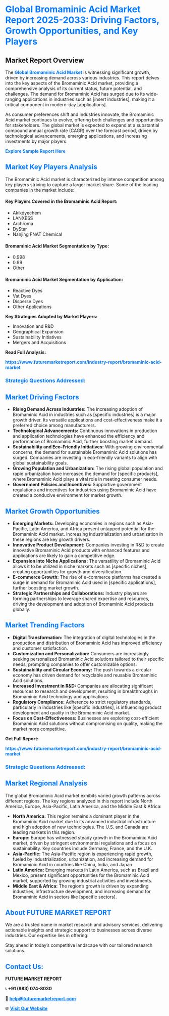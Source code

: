 <h1 style="color: #007BFF;">Global Bromaminic Acid Market Report 2025-2033: Driving Factors, Growth Opportunities, and Key Players</h1>

<section id="overview">
<h2>Market Report Overview</h2>
<p>The <a href="https://www.futuremarketreport.com/industry-report/bromaminic-acid-market" style="color: #007BFF; text-decoration: none;"><strong>Global Bromaminic Acid Market</strong></a> is witnessing significant growth, driven by increasing demand across various industries. This report delves into the key aspects of the Bromaminic Acid market, providing a comprehensive analysis of its current status, future potential, and challenges. The demand for Bromaminic Acid has surged due to its wide-ranging applications in industries such as [insert industries], making it a critical component in modern-day [applications].</p>
<p>As consumer preferences shift and industries innovate, the Bromaminic Acid market continues to evolve, offering both challenges and opportunities for stakeholders. The global market is expected to expand at a substantial compound annual growth rate (CAGR) over the forecast period, driven by technological advancements, emerging applications, and increasing investments by major players.</p>
</section>

<section id="overview">
<p><a href="https://www.futuremarketreport.com/request-sample/reportId=114257" style="color: #007BFF; text-decoration: none;"><strong>Explore Sample Report Here</strong></a></p>
</section>

<section id="key-players">
<h2 style="color: #007BFF;">Market Key Players Analysis</h2>
<p>The Bromaminic Acid market is characterized by intense competition among key players striving to capture a larger market share. Some of the leading companies in the market include:</p>
<h4>Key Players Covered in the Bromaminic Acid Report:</h4>
<ul><li>Akikdyechem</li><li>LANXESS</li><li>Archroma</li><li>DyStar</li><li>Nanjing FNAT Chemical</li></ul>
<h4>Bromaminic Acid Market Segmentation by Type:</h4>
<ul><li>0.998</li><li>0.99</li><li>Other</li></ul>

<h4>Bromaminic Acid Market Segmentation by Application:</h4>
<ul><li>Reactive Dyes</li><li>Vat Dyes</li><li>Disperse Dyes</li><li>Other Applications</li></ul>
<p><strong>Key Strategies Adopted by Market Players:</strong></p>
<ul>
<li>Innovation and R&D</li>
<li>Geographical Expansion</li>
<li>Sustainability Initiatives</li>
<li>Mergers and Acquisitions</li>
</ul>
</section>

<section>
<p><strong>Read Full Analysis: </strong></p><a href="https://www.futuremarketreport.com/industry-report/bromaminic-acid-market" style="color: #007BFF; text-decoration: none;"><strong>https://www.futuremarketreport.com/industry-report/bromaminic-acid-market</strong></a>
<h3 style="color: #007BFF;">Strategic Questions Addressed:</h3>
</section>

<section id="driving-factors">
<h2 style="color: #007BFF;">Market Driving Factors</h2>
<ul>
<li><strong>Rising Demand Across Industries:</strong> The increasing adoption of Bromaminic Acid in industries such as [specific industries] is a major growth driver. Its versatile applications and cost-effectiveness make it a preferred choice among manufacturers.</li>
<li><strong>Technological Advancements:</strong> Continuous innovations in production and application technologies have enhanced the efficiency and performance of Bromaminic Acid, further boosting market demand.</li>
<li><strong>Sustainability and Eco-Friendly Initiatives:</strong> With growing environmental concerns, the demand for sustainable Bromaminic Acid solutions has surged. Companies are investing in eco-friendly variants to align with global sustainability goals.</li>
<li><strong>Growing Population and Urbanization:</strong> The rising global population and rapid urbanization have increased the demand for [specific products], where Bromaminic Acid plays a vital role in meeting consumer needs.</li>
<li><strong>Government Policies and Incentives:</strong> Supportive government regulations and incentives for industries using Bromaminic Acid have created a conducive environment for market growth.</li>
</ul>
</section>

<section id="growth-opportunities">
<h2 style="color: #007BFF;">Market Growth Opportunities</h2>
<ul>
<li><strong>Emerging Markets:</strong> Developing economies in regions such as Asia-Pacific, Latin America, and Africa present untapped potential for the Bromaminic Acid market. Increasing industrialization and urbanization in these regions are key growth drivers.</li>
<li><strong>Innovative Product Development:</strong> Companies investing in R&D to create innovative Bromaminic Acid products with enhanced features and applications are likely to gain a competitive edge.</li>
<li><strong>Expansion into Niche Applications:</strong> The versatility of Bromaminic Acid allows it to be utilized in niche markets such as [specific niches], creating opportunities for growth and diversification.</li>
<li><strong>E-commerce Growth:</strong> The rise of e-commerce platforms has created a surge in demand for Bromaminic Acid used in [specific applications], further boosting market growth.</li>
<li><strong>Strategic Partnerships and Collaborations:</strong> Industry players are forming partnerships to leverage shared expertise and resources, driving the development and adoption of Bromaminic Acid products globally.</li>
</ul>
</section>

<section id="trending-factors">
<h2 style="color: #007BFF;">Market Trending Factors</h2>
<ul>
<li><strong>Digital Transformation:</strong> The integration of digital technologies in the production and distribution of Bromaminic Acid has improved efficiency and customer satisfaction.</li>
<li><strong>Customization and Personalization:</strong> Consumers are increasingly seeking personalized Bromaminic Acid solutions tailored to their specific needs, prompting companies to offer customizable options.</li>
<li><strong>Sustainability and Circular Economy:</strong> The push towards a circular economy has driven demand for recyclable and reusable Bromaminic Acid solutions.</li>
<li><strong>Increased Investment in R&D:</strong> Companies are allocating significant resources to research and development, resulting in breakthroughs in Bromaminic Acid technology and applications.</li>
<li><strong>Regulatory Compliance:</strong> Adherence to strict regulatory standards, particularly in industries like [specific industries], is influencing product development and quality in the Bromaminic Acid market.</li>
<li><strong>Focus on Cost-Effectiveness:</strong> Businesses are exploring cost-efficient Bromaminic Acid solutions without compromising on quality, making the market more competitive.</li>
</ul>
</section>

<section>
<p><strong>Get Full Report: </strong></p><a href="https://www.futuremarketreport.com/industry-report/bromaminic-acid-market" style="color: #007BFF; text-decoration: none;"><strong>https://www.futuremarketreport.com/industry-report/bromaminic-acid-market</strong></a>
<h3 style="color: #007BFF;">Strategic Questions Addressed:</h3>
</section>


<section id="regional-analysis">
<h2 style="color: #007BFF;">Market Regional Analysis</h2>
<p>The global Bromaminic Acid market exhibits varied growth patterns across different regions. The key regions analyzed in this report include North America, Europe, Asia-Pacific, Latin America, and the Middle East & Africa:</p>
<ul>
<li><strong>North America:</strong> This region remains a dominant player in the Bromaminic Acid market due to its advanced industrial infrastructure and high adoption of new technologies. The U.S. and Canada are leading markets in this region.</li>
<li><strong>Europe:</strong> Europe has witnessed steady growth in the Bromaminic Acid market, driven by stringent environmental regulations and a focus on sustainability. Key countries include Germany, France, and the U.K.</li>
<li><strong>Asia-Pacific:</strong> The Asia-Pacific region is experiencing rapid growth, fueled by industrialization, urbanization, and increasing demand for Bromaminic Acid in countries like China, India, and Japan.</li>
<li><strong>Latin America:</strong> Emerging markets in Latin America, such as Brazil and Mexico, present significant opportunities for the Bromaminic Acid market, supported by growing industrial activities and investments.</li>
<li><strong>Middle East & Africa:</strong> The region’s growth is driven by expanding industries, infrastructure development, and increasing demand for Bromaminic Acid in sectors like [specific sectors].</li>
</ul>
</section>

<footer>
<h2 style="color: #007BFF;">About FUTURE MARKET REPORT</h2>
<p>We are a trusted name in market research and advisory services, delivering actionable insights and strategic support to businesses across diverse industries. Our expertise lies in offering:</p>

<p>Stay ahead in today’s competitive landscape with our tailored research solutions.</p>

<h2 style="color: #007BFF;">Contact Us:</h2>
<p><strong>FUTURE MARKET REPORT</strong></p>
<p>📞 <strong>+91 (883) 074-8030</strong></p>
<p>📧 <strong><a href="mailto:help@futuremarketreport.com" style="color: #007BFF;">help@futuremarketreport.com</a></strong></p>
<p>🌐 <strong><a href="https://www.futuremarketreport.com/" style="color: #007BFF;">Visit Our Website</a></strong></p>
</footer>